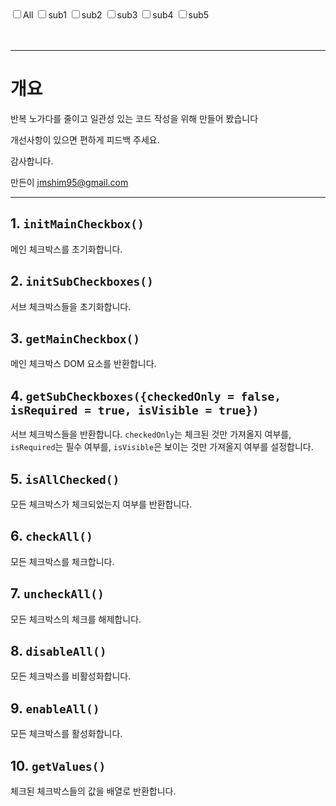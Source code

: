 <div>
  <label><input type="checkbox" id="chkAll">All</label>
  <label><input type="checkbox" name="chk" data-seq="1">sub1</label>
  <label><input type="checkbox" name="chk" data-seq="2">sub2</label>
  <label><input type="checkbox" name="chk" data-seq="3">sub3</label>
  <label><input type="checkbox" name="chk" data-seq="4">sub4</label>
  <label><input type="checkbox" name="chk" data-seq="5">sub5</label>
  <br/>
  <br/>
  <br/>
  <hr/>

  <h1>개요</h1>
  <p>반복 노가다를 줄이고 일관성 있는 코드 작성을 위해 만들어 봤습니다</p>
  <p>개선사항이 있으면 편하게 피드백 주세요.</p>
  <p>감사합니다.</p>
  <p>만든이 <a href="mailto:jmshim95@gmail.com">jmshim95@gmail.com</a></p>
  <hr/>

  <h2>1. <code>initMainCheckbox()</code></h2>
  <p>메인 체크박스를 초기화합니다.</p>

  <h2>2. <code>initSubCheckboxes()</code></h2>
  <p>서브 체크박스들을 초기화합니다.</p>

  <h2>3. <code>getMainCheckbox()</code></h2>
  <p>메인 체크박스 DOM 요소를 반환합니다.</p>

  <h2>4. <code>getSubCheckboxes({checkedOnly = false, isRequired = true, isVisible = true})</code></h2>
  <p>서브 체크박스들을 반환합니다. <code>checkedOnly</code>는 체크된 것만 가져올지 여부를, <code>isRequired</code>는 필수 여부를, <code>isVisible</code>은 보이는 것만 가져올지 여부를 설정합니다.</p>

  <h2>5. <code>isAllChecked()</code></h2>
  <p>모든 체크박스가 체크되었는지 여부를 반환합니다.</p>

  <h2>6. <code>checkAll()</code></h2>
  <p>모든 체크박스를 체크합니다.</p>

  <h2>7. <code>uncheckAll()</code></h2>
  <p>모든 체크박스의 체크를 해제합니다.</p>

  <h2>8. <code>disableAll()</code></h2>
  <p>모든 체크박스를 비활성화합니다.</p>

  <h2>9. <code>enableAll()</code></h2>
  <p>모든 체크박스를 활성화합니다.</p>

  <h2>10. <code>getValues()</code></h2>
  <p>체크된 체크박스들의 값을 배열로 반환합니다.</p>
</div>
